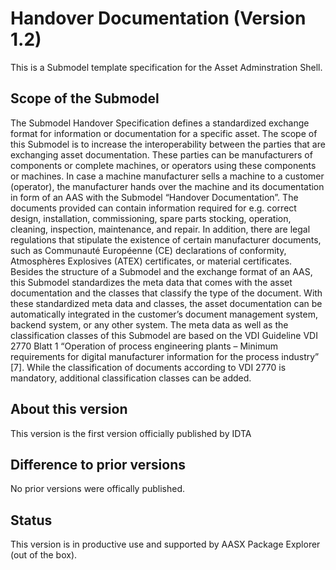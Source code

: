 # Handover Documentation (Version 1.2) 

This is a Submodel template specification for the Asset Adminstration Shell.

## Scope of the Submodel 

The Submodel Handover Specification defines a standardized exchange format for information or documentation for a specific asset. The scope of this Submodel is to increase the interoperability between the parties that are exchanging asset documentation. These parties can be manufacturers of components or complete machines, or operators using these components or machines. In case a machine manufacturer sells a machine to a customer (operator), the manufacturer hands over the machine and its documentation in form of an AAS with the Submodel “Handover Documentation”. The documents provided can contain information required for e.g. correct design, installation, commissioning, spare parts stocking, operation, cleaning, inspection, maintenance, and repair. In addition, there are legal regulations that stipulate the existence of certain manufacturer documents, such as Communauté Européenne (CE) declarations of conformity, Atmosphères Explosives (ATEX) certificates, or material certificates.
Besides the structure of a Submodel and the exchange format of an AAS, this Submodel standardizes the meta data that comes with the asset documentation and the classes that classify the type of the document. With these standardized meta data and classes, the asset documentation can be automatically integrated in the customer’s document management system, backend system, or any other system.
The meta data as well as the classification classes of this Submodel are based on the VDI Guideline VDI 2770 Blatt 1 “Operation of process engineering plants – Minimum requirements for digital manufacturer information for the process industry” [7]. While the classification of documents according to VDI 2770 is mandatory, additional classification classes can be added.

## About this version

This version is the first version officially published by IDTA


## Difference to prior versions

No prior versions were offically published.

## Status

This version is in productive use and supported by AASX Package Explorer (out of the box).



